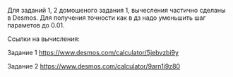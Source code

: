 Для заданий 1, 2 домошеного задания 1, вычесления частично сделаны в Desmos. Для получения точности как в дз надо уменьшить шаг параметов до 0.01. 

Ссылки на вычисления:

Задание 1 https://www.desmos.com/calculator/5jebvzbi9y

Задание 2 https://www.desmos.com/calculator/9arn1i9z80

